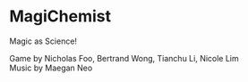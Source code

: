 # MagiChemist
Magic as Science!

Game by Nicholas Foo, Bertrand Wong, Tianchu Li, Nicole Lim
<br>Music by Maegan Neo


